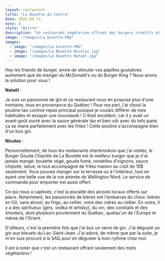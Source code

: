 ```yaml
---
layout: restaurant
title: "La Buvette du Centro"
date: 2022-04-13
note: 4
style: "Bistro"
description: "Un restaurant végétarien offrant des burgers créatifs et une sélection impressionnante de boissons locales"
image: "/images/La buvette.PNG"
images:
  - image: "/images/La buvette.PNG"
  - image: "/images/La Buvette Nicolas.jpg"
  - image: "/images/La Buvette Nataël.jpg"
---
```


Hey les friands de burger, envie de stimuler vos papilles gustatives autrement que de manger du McDonald's ou du Burger King ? Nous avons la solution pour vous ! 

**Nataël** :

Je suis un passionné de gin et ce restaurant nous en propose plus d'une trentaine, tous en provenance du Québec ! Pour ma part, j'ai choisi la poutine tao comme repas principal puisque je voulais différer de mes habitudes et essayer une nouveauté ! C'était excellent, car il y avait un avant-goût sucré avec la sauce générale tao et bien sûr avec du tofu pané, ça se marie parfaitement avec les frites ! Cette poutine s'accompagne bien d'un bon gin.

**Nicolas** :

Personnellement, de tous les restaurants sherbrookois que j'ai visités, le Burger Gouda Chipotle de La Buvette est le meilleur burger que je n'ai jamais mangé: boulette végé, gouda fumé, rondelles d'oignons, sauce chipotle, laitue, le tout accompagné de frites maison au coût de 19$ seulement. Vous pouvez manger sur la terrasse ou à l'intérieur, tout en ayant une belle vue de la rue animée de Wellington Nord. Le service de commande pour emporter est aussi offert.

Ce qui nous a captivés, c'est la pluralité des alcools locaux offerts sur place. Notamment, les passionnés de bières ont l'embarras du choix: bières en fût, sans alcool, au frigo, au cellier, voire des cidres au cellier. En outre, il y a des spiritueux (gins, vodka et whisky), du vin, des cocktails et des shooters, dont plusieurs proviennent du Québec, quelqu'un de l'Europe et même de l'Orient.

D'ailleurs, c'est la première fois que j'ai bus un verre de gin. J'ai dégusté un gin aux bleuets du Lac-Saint-Jean. J'ai adoré, de même que par la suite, je m'en suis procuré à la SAQ pour en déguster à mon rythme chez moi.

Il est à noter que c'est un restaurant offrant seulement des mets végétariens ! 